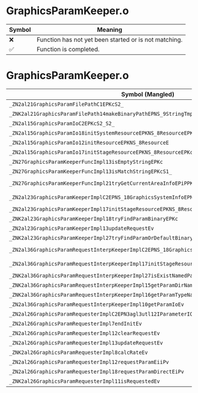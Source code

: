 # GraphicsParamKeeper.o
| Symbol | Meaning 
| ------------- | ------------- 
| :x: | Function has not yet been started or is not matching. 
| :white_check_mark: | Function is completed. 


# GraphicsParamKeeper.o
| Symbol (Mangled) | Symbol (Demangled) | Decompiled? |
| ------------- |  ------------- | ------------- |
| `_ZN2al21GraphicsParamFilePathC1EPKcS2_` | `al::GraphicsParamFilePath::GraphicsParamFilePath(char const*,char const*)` | :white_check_mark: |
| `_ZNK2al21GraphicsParamFilePath14makeBinaryPathEPNS_9StringTmpILi256EEE` | `al::GraphicsParamFilePath::makeBinaryPath(al::StringTmp<256> *)const` | :white_check_mark: |
| `_ZN2al15GraphicsParamIoC2EPKcS2_S2_` | `al::GraphicsParamIo::GraphicsParamIo(char const*,char const*,char const*)` | :white_check_mark: |
| `_ZN2al15GraphicsParamIo18initSystemResourceEPKNS_8ResourceEPKc` | `al::GraphicsParamIo::initSystemResource(al::Resource const*,char const*)` | :white_check_mark: |
| `_ZN2al15GraphicsParamIo12initResourceEPKNS_8ResourceE` | `al::GraphicsParamIo::initResource(al::Resource const*)` | :white_check_mark: |
| `_ZN2al15GraphicsParamIo17initStageResourceEPKNS_8ResourceEPKcS5_` | `al::GraphicsParamIo::initStageResource(al::Resource const*,char const*,char const*)` | :white_check_mark: |
| `_ZN27GraphicsParamKeeperFuncImpl13isEmptyStringEPKc` | `GraphicsParamKeeperFuncImpl::isEmptyString(char const*)` | :white_check_mark: |
| `_ZN27GraphicsParamKeeperFuncImpl13isMatchStringEPKcS1_` | `GraphicsParamKeeperFuncImpl::isMatchString(char const*,char const*)` | :white_check_mark: |
| `_ZN27GraphicsParamKeeperFuncImpl21tryGetCurrentAreaInfoEPiPPKcS0_PN2al18GraphicsSystemInfoEi` | `GraphicsParamKeeperFuncImpl::tryGetCurrentAreaInfo(int *,char const**,int *,al::GraphicsSystemInfo *,int)` | :white_check_mark: |
| `_ZN2al23GraphicsParamKeeperImplC2EPNS_18GraphicsSystemInfoEPN3agl3utl12IParameterIOEPKcS8_i` | `al::GraphicsParamKeeperImpl::GraphicsParamKeeperImpl(al::GraphicsSystemInfo *,agl::utl::IParameterIO *,char const*,char const*,int)` | :white_check_mark: |
| `_ZN2al23GraphicsParamKeeperImpl17initStageResourceEPKNS_8ResourceEPKcS5_` | `al::GraphicsParamKeeperImpl::initStageResource(al::Resource const*,char const*,char const*)` | :white_check_mark: |
| `_ZNK2al23GraphicsParamKeeperImpl18tryFindParamBinaryEPKc` | `al::GraphicsParamKeeperImpl::tryFindParamBinary(char const*)const` | :white_check_mark: |
| `_ZN2al23GraphicsParamKeeperImpl13updateRequestEv` | `al::GraphicsParamKeeperImpl::updateRequest(void)` | :white_check_mark: |
| `_ZNK2al23GraphicsParamKeeperImpl27tryFindParamOrDefaultBinaryEPKc` | `al::GraphicsParamKeeperImpl::tryFindParamOrDefaultBinary(char const*)const` | :white_check_mark: |
| `_ZN2al36GraphicsParamRequestInterpKeeperImplC2EPNS_18GraphicsSystemInfoEiPKcS4_S4_` | `al::GraphicsParamRequestInterpKeeperImpl::GraphicsParamRequestInterpKeeperImpl(al::GraphicsSystemInfo *,int,char const*,char const*,char const*)` | :white_check_mark: |
| `_ZN2al36GraphicsParamRequestInterpKeeperImpl17initStageResourceEPKNS_8ResourceEPKcS5_` | `al::GraphicsParamRequestInterpKeeperImpl::initStageResource(al::Resource const*,char const*,char const*)` | :white_check_mark: |
| `_ZNK2al36GraphicsParamRequestInterpKeeperImpl27isExistNamedParamAtLeastOneEv` | `al::GraphicsParamRequestInterpKeeperImpl::isExistNamedParamAtLeastOne(void)const` | :white_check_mark: |
| `_ZNK2al36GraphicsParamRequestInterpKeeperImpl15getParamDirNameEv` | `al::GraphicsParamRequestInterpKeeperImpl::getParamDirName(void)const` | :white_check_mark: |
| `_ZNK2al36GraphicsParamRequestInterpKeeperImpl16getParamTypeNameEv` | `al::GraphicsParamRequestInterpKeeperImpl::getParamTypeName(void)const` | :white_check_mark: |
| `_ZN2al36GraphicsParamRequestInterpKeeperImpl10getParamIoEv` | `al::GraphicsParamRequestInterpKeeperImpl::getParamIo(void)` | :white_check_mark: |
| `_ZN2al26GraphicsParamRequesterImplC2EPN3agl3utl12IParameterIOEPKc` | `al::GraphicsParamRequesterImpl::GraphicsParamRequesterImpl(agl::utl::IParameterIO *,char const*)` | :white_check_mark: |
| `_ZN2al26GraphicsParamRequesterImpl7endInitEv` | `al::GraphicsParamRequesterImpl::endInit(void)` | :white_check_mark: |
| `_ZN2al26GraphicsParamRequesterImpl12clearRequestEv` | `al::GraphicsParamRequesterImpl::clearRequest(void)` | :white_check_mark: |
| `_ZN2al26GraphicsParamRequesterImpl13updateRequestEv` | `al::GraphicsParamRequesterImpl::updateRequest(void)` | :white_check_mark: |
| `_ZNK2al26GraphicsParamRequesterImpl8calcRateEv` | `al::GraphicsParamRequesterImpl::calcRate(void)const` | :white_check_mark: |
| `_ZN2al26GraphicsParamRequesterImpl12requestParamEiiPv` | `al::GraphicsParamRequesterImpl::requestParam(int,int,void *)` | :white_check_mark: |
| `_ZN2al26GraphicsParamRequesterImpl18requestParamDirectEiPv` | `al::GraphicsParamRequesterImpl::requestParamDirect(int,void *)` | :white_check_mark: |
| `_ZNK2al26GraphicsParamRequesterImpl11isRequestedEv` | `al::GraphicsParamRequesterImpl::isRequested(void)const` | :white_check_mark: |
